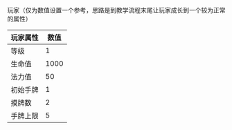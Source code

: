 玩家（仅为数值设置一个参考，思路是到教学流程末尾让玩家成长到一个较为正常的属性）

| 玩家属性 | 数值 |
| -------- | ---- |
| 等级     | 1    |
| 生命值   | 1000 |
| 法力值   | 50   |
| 初始手牌 | 1    |
| 摸牌数   | 2    |
| 手牌上限 | 5    |

